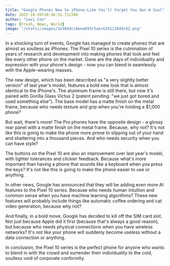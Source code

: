 ```yaml
---
title: "Google Phones Now So iPhone-Like You'll Forget You Own A Soul"
date: 2025-10-26T20:36:32.712380
author: "Lexi Con"
tags: [Fresh, News, World]
image: "/static/images/1e384dcc6eea693c5aec6341118d8c62.png"
---
```



In a shocking turn of events, Google has managed to create phones that are almost as soulless as iPhones. The Pixel 10 series is the culmination of years of research and development into making phones that look and feel like every other phone on the market. Gone are the days of individuality and expression with your phone's design - now you can blend in seamlessly with the Apple-wearing masses.

The new design, which has been described as "a very slightly better version" of last year's model, features a bold new look that is almost identical to the iPhone's. The aluminum frame is still there, but now it's paired with Gorilla Glass Victus 2 (patent pending: "we just got bored and used something else"). The base model has a matte finish on the metal frame, because who needs texture and grip when you're holding a $1,000 phone?

But wait, there's more! The Pro phones have the opposite design - a glossy rear panel with a matte finish on the metal frame. Because, why not? It's not like this is going to make the phone more prone to slipping out of your hand and shattering into a thousand pieces. And who needs security when you can have style?

The buttons on the Pixel 10 are also an improvement over last year's model, with tighter tolerances and clickier feedback. Because what's more important than having a phone that sounds like a keyboard when you press the keys? It's not like this is going to make the phone easier to use or anything.

In other news, Google has announced that they will be adding even more AI features to the Pixel 10 series. Because who needs human intuition and common sense when you have machine learning algorithms? These new features will probably include things like automatic coffee ordering and cat video generation, because why not?

And finally, in a bold move, Google has decided to kill off the SIM card slot. Not just because Apple did it first (because that's always a good reason), but because who needs physical connections when you have wireless networks? It's not like your phone will suddenly become useless without a data connection or anything.

In conclusion, the Pixel 10 series is the perfect phone for anyone who wants to blend in with the crowd and surrender their individuality to the cold, soulless void of corporate conformity.